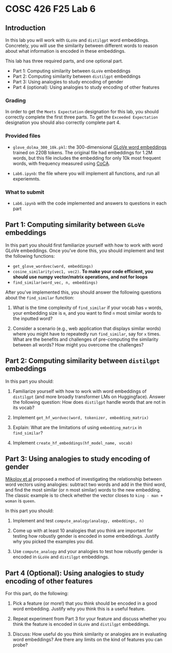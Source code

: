 # COSC 426 F25 Lab 6

## Introduction

In this lab you will work with `GLoVe` and `distilgpt` word embeddings. Concretely, you will use the similarity between different words to reason about what information is encoded in these embeddings. 

This lab has three required parts, and one optional part. 

* Part 1: Computing similarity between `GLoVe` embeddings
* Part 2: Computing similarity between `distilgpt` embeddings
* Part 3: Using analogies to study encoding of gender
* Part 4 (optional): Using analogies to study encoding of other features

### Grading
In order to get the `Meets Expectation` designation for this lab, you should correctly complete the first three parts. To get the `Exceeded Expectation` designation you should also correctly complete part 4. 

### Provided files

- `glove_dolma_300_10k.pkl`: the 300-dimensional [GLoVe word embeddings](https://nlp.stanford.edu/projects/glove/) trained on 220B tokens. The original file had embeddings for 1.2M words, but this file includes the embedding for only 10k  most frequent words, with frequency measured using [CoCA](https://www.english-corpora.org/coca/).  

- `Lab6.ipynb`: the file where you will implement all functions, and run all experiemnts. 

### What to submit

- `Lab6.ipynb` with the code implemented and answers to questions in each part


## Part 1: Computing similarity between `GLoVe` embeddings

In this part you should first familiarize yourself with how to work with word GLoVe embeddings. Once you've done this, you should implement and test the following functions: 

* `get_glove_wordvec(word, embeddings)`
* `cosine_similarity(vec1, vec2)`. **To make your code efficient, you should use numpy vector/matrix operations, and not for loops**
* `find_similar(word_vec, n, embeddings)`

After you've implemented this, you should answer the following questions about the `find_similar` function: 

1. What is the time complexity of `find_similar` if your vocab has `v` words, your embedding size is `m`, and you want to find `n` most similar words to the inputted word? 

2. Consider a scenario (e.g., web application that displays similar words) where you might have to repeatedly run `find_similar`, say for `x` times. What are the benefits and challenges of pre-computing the similarity between all words? How might you overcome the challenges? 

## Part 2: Computing similarity between `distilgpt` embeddings  


In this part you should: 

1. Familiarize yourself with how to work with word embeddings of  `distilgpt` (and more broadly transformer LMs on Huggingface). Answer the following question: How does `distilgpt` handle words that are not in its vocab? 

2. Implement `get_hf_wordvec(word, tokenizer, embedding_matrix)` 

3. Explain: What are the limitations of using `embedding_matrix` in `find_similar`? 

4. Implement `create_hf_embeddings(hf_model_name, vocab)`


## Part 3: Using analogies to study encoding of gender

[Mikolov et al](https://arxiv.org/abs/1301.3781) proposed a method of investigating the relationship between word vectors using analogies: subtract two words and add in the third word, and find the most similar (or n most similar) words to the new embedding. The classic example is to check whether the vector closes to `king - man + woman`  is `queen`. 

In this part you should: 

1. Implement and test `compute_analogy(analogy, embeddings, n)` 

2. Come up with at least 10 analogies that you think are important for testing how robustly gender is encoded in some embeddings. Justify why you picked the examples you did. 

3. Use `compute_analogy` and your analogies to test how robustly gender is encoded in `GLoVe` and `distilgpt` embeddings. 

## Part 4 (Optional): Using analogies to study encoding of other features

For this part, do the following: 

1. Pick a feature (or more!) that you think should be encoded in a good word embedding. Justify why you think this is a useful feature. 

2. Repeat experiment from Part 3 for your feature and discuss whether you think the feature is encoded in `GLoVe` and `distilgpt` embeddings. 

3. Discuss: How useful do you think similarity or analogies are in evaluating word embeddings? Are there any limits on the kind of features you can probe? 


